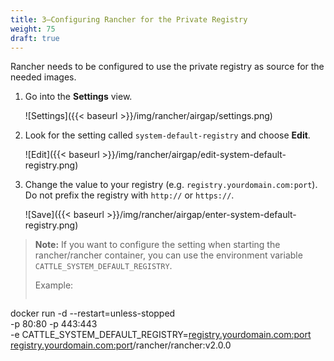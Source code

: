 ```yaml
---
title: 3—Configuring Rancher for the Private Registry
weight: 75
draft: true
---
```


Rancher needs to be configured to use the private registry as source for the needed images.

1. Go into the **Settings** view.
    
    ![Settings]({{< baseurl >}}/img/rancher/airgap/settings.png)

2. Look for the setting called `system-default-registry` and choose **Edit**.
  
    ![Edit]({{< baseurl >}}/img/rancher/airgap/edit-system-default-registry.png)

3. Change the value to your registry (e.g. `registry.yourdomain.com:port`). Do not prefix the registry with `http://` or `https://`.
  
    ![Save]({{< baseurl >}}/img/rancher/airgap/enter-system-default-registry.png)


>**Note:** If you want to configure the setting when starting the rancher/rancher container, you can use the environment variable `CATTLE_SYSTEM_DEFAULT_REGISTRY`.
>
> Example:
> ```
docker run -d --restart=unless-stopped \
  -p 80:80 -p 443:443 \
  -e CATTLE_SYSTEM_DEFAULT_REGISTRY=<registry.yourdomain.com:port> \
  <registry.yourdomain.com:port>/rancher/rancher:v2.0.0
```


